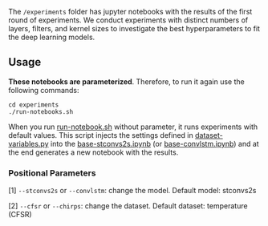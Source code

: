 The `/experiments` folder has jupyter notebooks with the results of the first round of experiments. We conduct experiments with distinct numbers of layers, filters, and kernel sizes to investigate the best hyperparameters to fit the deep learning models. 

## Usage

**These notebooks are parameterized**. Therefore, to run it again use the following commands:

```
cd experiments
./run-notebooks.sh

```

When you run [run-notebook.sh](https://github.com/MLRG-CEFET-RJ/stconvs2s/blob/master/experiments/run-notebooks.sh) without parameter, it runs experiments with default values. This script injects the settings defined in [dataset-variables.py](https://github.com/MLRG-CEFET-RJ/stconvs2s/blob/master/experiments/dataset-variables.py) into the [base-stconvs2s.ipynb](https://github.com/MLRG-CEFET-RJ/stconvs2s/blob/master/experiments/base-stconvs2s.ipynb) (or [base-convlstm.ipynb](https://github.com/MLRG-CEFET-RJ/stconvs2s/blob/master/experiments/base-convlstm.ipynb)) and at the end generates a new notebook with the results.


### Positional Parameters

[1] `--stconvs2s` or `--convlstm`: change the model. Default model: stconvs2s

[2] `--cfsr` or `--chirps`: change the dataset. Default dataset: temperature (CFSR)
